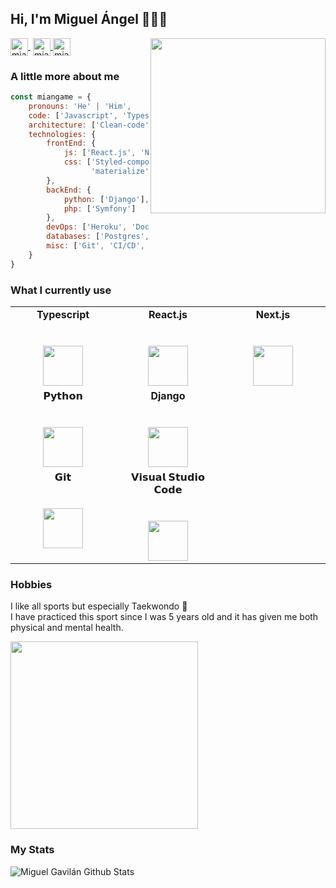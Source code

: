 ## Hi, I'm Miguel Ángel 👨🏽‍💻

<img align='right' src="https://user-images.githubusercontent.com/19331093/89010261-85710180-d30e-11ea-828f-c400ec53a40a.png" width="280">

<p>
   <a href="https://twitter.com/miguel5gavilan/" target="blank" style='margin-right:4px'>
    <img align="center" src="https://cdn.jsdelivr.net/npm/simple-icons@3.0.1/icons/twitter.svg" alt="miangame" height="28px" width="28px" />
  </a>
  <a href="https://www.linkedin.com/in/miguel-%C3%A1ngel-gavil%C3%A1n-merino-111438138/" target="blank">
    <img align="center" src="https://cdn.jsdelivr.net/npm/simple-icons@3.0.1/icons/linkedin.svg" alt="miangame" height="28px" width="28px" />
  </a>
  <a href="https://dev.to/miangame" target="blank">
    <img align="center" src="https://cdn.jsdelivr.net/npm/simple-icons@3.0.1/icons/dev-dot-to.svg" alt="miangame" height="28px" width="28px" />
  </a>
</p>

### A little more about me
```js
const miangame = {
    pronouns: 'He' | 'Him',
    code: ['Javascript', 'Typescript', 'Python', 'PHP'],
    architecture: ['Clean-code', 'TDD'],
    technologies: {
        frontEnd: {
            js: ['React.js', 'Next.js', 'JQuery'],
            css: ['Styled-components', 'Saas', 'SCSS', 
                  'materialize', 'bootstrap', 'Ant.design']
        },
        backEnd: {
            python: ['Django'],
            php: ['Symfony']
        },
        devOps: ['Heroku', 'Docker🐳', 'Apache'],
        databases: ['Postgres', 'MySql', 'Oracle'],
        misc: ['Git', 'CI/CD', 'Github-actions']
    }
}
```

### What I currently use
<table>
  <tbody>
    <tr valign="top">
      <td width="25%" align="center">
          <span><b>Typescript</b></span><br><br><br>
        <img height="64px" src="https://cdn.svgporn.com/logos/typescript-icon.svg">
      </td>
      <td width="25%" align="center">
          <span><b>React.js</b></span><br><br><br>
        <img height="64px" src="https://cdn.svgporn.com/logos/react.svg">
      </td>
      <td width="25%" align="center">
          <span><b>Next.js</b></span><br><br><br>
         <img height="64px" src="https://cdn.svgporn.com/logos/nextjs.svg">
      </td>
      </tr>
      <tr valign="top">
      <td width="25%" align="center">
        <span>𝗣𝘆𝘁𝗵𝗼𝗻</span><br><br><br>
        <img height="64px" src="https://cdn.svgporn.com/logos/python.svg">
      </td>
        <td width="25%" align="center">
            <span><b>Django</b></span><br><br><br>
        <img height="64px" src="https://cdn.svgporn.com/logos/django.svg">
      </td>
    </tr>
    <tr valign="top">
      <td width="25%" align="center">
        <span>𝗚𝗶𝘁</span><br><br><br>
        <img height="64px" src="https://cdn.svgporn.com/logos/git-icon.svg">
      </td>
      <td width="25%" align="center">
        <span>𝗩𝗶𝘀𝘂𝗮𝗹 𝗦𝘁𝘂𝗱𝗶𝗼 𝗖𝗼𝗱𝗲</span><br><br><br>
        <img height="64px" src="https://cdn.svgporn.com/logos/visual-studio-code.svg">
      </td>
    </tr>
  </tbody>
</table>

### Hobbies
<p>I like all sports but especially Taekwondo 🥋
<br/>
I have practiced this sport since I was 5 years old and it has given me both physical and mental health.</p>
<img align="center" src="https://reygif.com/media/taekwondo-15183.gif" width="300">

### My Stats
![Miguel Gavilán Github Stats](https://github-readme-stats.vercel.app/api?username=miangame&show_icons=true&hide_border=true&hide=issues)
